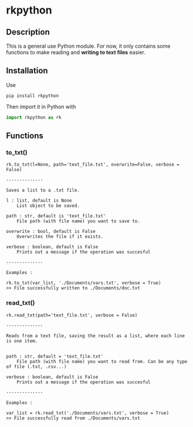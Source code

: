 # rkpython

## Description
This is a general use Python module.
For now, it only contains some functions to make reading and **writing to text files** easier.
  
## Installation
Use  
```
pip install rkpython
```
  
Then import it in Python with 
```python
import rkpython as rk
```
## Functions
  
### to_txt()
	
	rk.to_txt(l=None, path='text_file.txt', overwrite=False, verbose = False)	
	
	--------------  

	Saves a list to a .txt file.  
	  
	l : list, default is None  
		List object to be saved.  
	  
	path : str, default is 'text_file.txt'  
		File path (with file name) you want to save to.    
	  
	overwrite : bool, default is False    
		Overwrites the file if it exists.  
		  
	verbose : boolean, default is False  
		Prints out a message if the operation was succesful  
		  
	--------------  

	Examples :  
	  
	rk.to_txt(var_list, './Documents/vars.txt', verbose = True)  
	>> File successfully written to ./Documents/doc.txt  
	
### read_txt()  

	rk.read_txt(path='text_file.txt', verbose = False)    

	--------------  

	Reads from a text file, saving the result as a list, where each line is one item.  
	  

	path : str, default = 'text_file.txt'  
		File path (with file name) you want to read from. Can be any type of file (.txt, .csv...)    
	  
	verbose : boolean, default is False  
		Prints out a message if the operation was succesful  
		  
	--------------  
  
	Examples :  
	  
	var_list = rk.read_txt('./Documents/vars.txt', verbose = True)  
	>> File successfully read from ./Documents/vars.txt  